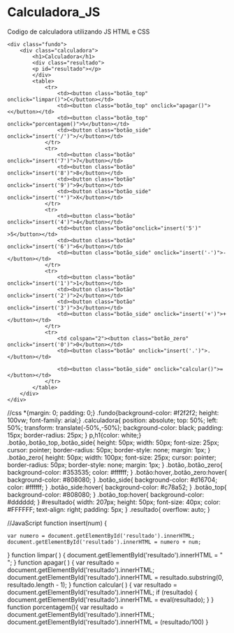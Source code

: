 # Calculadora_JS
Codigo de calculadora utilizando JS HTML e CSS
<!DOCTYPE html>
<html>
<head>
	<meta charset="utf-8">
	<meta name="viewport" content="width=device-width, initial-scale=1">
	<title>Calculadora</title>
	<link rel="stylesheet" type="text/css" href="style.css">
	<script type="text/javascript" src="script.js"></script>	
</head>
<body>

	<div class="fundo">
		<div class="calculadora">
			<h1>Calculadora</h1>
			<div class="resultado">
			<p id="resultado"></p>
			</div>
			<table>
				<tr>
					<td><button class="botão_top" onclick="limpar()">C</button></td>
					<td><button class="botão_top" onclick="apagar()"><</button></td>
					<td><button class="botão_top" onclick="porcentagem()">%</button></td>
					<td><button class="botão_side"  onclick="insert('/')">/</button></td>
				</tr>
				<tr>
					<td><button class="botão" onclick="insert('7')">7</button></td>
					<td><button class="botão" onclick="insert('8')">8</button></td>
					<td><button class="botão" onclick="insert('9')">9</button></td>
					<td><button class="botão_side" onclick="insert('*')">X</button></td>
				</tr>
				<tr>
					<td><button class="botão" onclick="insert('4')">4</button></td>
					<td><button class="botão"onclick="insert('5')" >5</button></td>
					<td><button class="botão" onclick="insert('6')">6</button></td>
					<td><button class="botão_side" onclick="insert('-')">-</button></td>
				</tr>
				<tr>
					<td><button class="botão" onclick="insert('1')">1</button></td>
					<td><button class="botão" onclick="insert('2')">2</button></td>
					<td><button class="botão" onclick="insert('3')">3</button></td>
					<td><button class="botão_side" onclick="insert('+')">+</button></td>
				</tr>
				<tr>
					<td colspan="2"><button class="botão_zero" onclick="insert('0')">0</button></td>
					<td><button class="botão" onclick="insert('.')">.</button></td>
					
					<td><button class="botão_side" onclick="calcular()">=</button></td>
				</tr>
			</table>
		</div>	
	</div>

</body>
</html>

//css
*{margin: 0; padding: 0;}
.fundo{background-color: #f2f2f2;
	height: 100vw;
font-family: arial;}
.calculadora{
	position: absolute;
	top: 50%;
	left: 50%;
	transform: translate(-50%,-50%);
	background-color: black;
	padding: 15px;
	border-radius: 25px;
}
p,h1{color: white;}
.botão,.botão_top,.botão_side{
	height: 50px;
	width: 50px;
	font-size: 25px;
	cursor: pointer;
	border-radius: 50px;
	border-style: none;
	margin: 1px;
}
.botão_zero{
	height: 50px;
	width: 100px;
	font-size: 25px;
	cursor: pointer;
	border-radius: 50px;
	border-style: none;	
	margin: 1px;
}
.botão,.botão_zero{
	background-color: #353535;
	color: #ffffff;
}
.botão:hover,.botão_zero:hover{
	background-color: #808080;
}
.botão_side{
	background-color: #d16704;
	color: #ffffff;
}
.botão_side:hover{
	background-color: #c78a52;
}
.botão_top{
	background-color: #808080;
}
.botão_top:hover{
	background-color: #dddddd;
}
#resultado{
	width: 207px;
	height: 50px;
	font-size: 40px;
	color: #FFFFFF;
	text-align: right;
	padding: 5px;
}
.resultado{
	overflow: auto;
}

//JavaScript
function insert(num) {
	
	var numero = document.getElementById('resultado').innerHTML;
	document.getElementById('resultado').innerHTML = numero + num;
}
function limpar( ) {
	document.getElementById('resultado').innerHTML = " ";
}
function apagar( ) {
	var resultado = document.getElementById('resultado').innerHTML;
	document.getElementById('resultado').innerHTML = resultado.substring(0, resultado.length - 1);
}
function calcular( ) {
	var resultado = document.getElementById('resultado').innerHTML;
	if (resultado) {
		document.getElementById('resultado').innerHTML = eval(resultado);
	}
}
function porcentagem(){
	var resultado = document.getElementById('resultado').innerHTML;
	document.getElementById('resultado').innerHTML = (resultado/100) 
}
